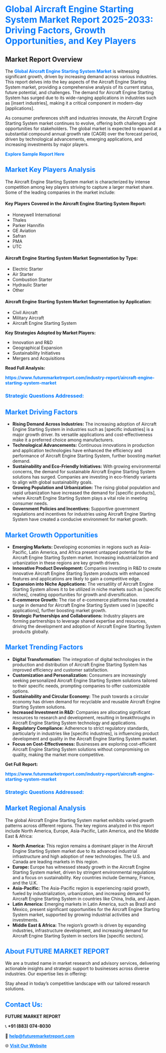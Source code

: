 <h1 style="color: #007BFF;">Global Aircraft Engine Starting System Market Report 2025-2033: Driving Factors, Growth Opportunities, and Key Players</h1>

<section id="overview">
<h2>Market Report Overview</h2>
<p>The <a href="https://www.futuremarketreport.com/industry-report/aircraft-engine-starting-system-market" style="color: #007BFF; text-decoration: none;"><strong>Global Aircraft Engine Starting System Market</strong></a> is witnessing significant growth, driven by increasing demand across various industries. This report delves into the key aspects of the Aircraft Engine Starting System market, providing a comprehensive analysis of its current status, future potential, and challenges. The demand for Aircraft Engine Starting System has surged due to its wide-ranging applications in industries such as [insert industries], making it a critical component in modern-day [applications].</p>
<p>As consumer preferences shift and industries innovate, the Aircraft Engine Starting System market continues to evolve, offering both challenges and opportunities for stakeholders. The global market is expected to expand at a substantial compound annual growth rate (CAGR) over the forecast period, driven by technological advancements, emerging applications, and increasing investments by major players.</p>
</section>

<section id="overview">
<p><a href="https://www.futuremarketreport.com/request-sample/reportId=113113" style="color: #007BFF; text-decoration: none;"><strong>Explore Sample Report Here</strong></a></p>
</section>

<section id="key-players">
<h2 style="color: #007BFF;">Market Key Players Analysis</h2>
<p>The Aircraft Engine Starting System market is characterized by intense competition among key players striving to capture a larger market share. Some of the leading companies in the market include:</p>
<h4>Key Players Covered in the Aircraft Engine Starting System Report:</h4>
<ul><li>Honeywell International</li><li>Thales</li><li>Parker Hannifin</li><li>GE Aviation</li><li>Safran</li><li>PMA</li><li>UTC</li></ul>
<h4>Aircraft Engine Starting System Market Segmentation by Type:</h4>
<ul><li>Electric Starter</li><li>Air Starter</li><li>Combustion Starter</li><li>Hydraulic Starter</li><li>Other</li></ul>

<h4>Aircraft Engine Starting System Market Segmentation by Application:</h4>
<ul><li>Civil Aircraft</li><li>Military Aircraft</li><li>Aircraft Engine Starting System</li></ul>
<p><strong>Key Strategies Adopted by Market Players:</strong></p>
<ul>
<li>Innovation and R&D</li>
<li>Geographical Expansion</li>
<li>Sustainability Initiatives</li>
<li>Mergers and Acquisitions</li>
</ul>
</section>

<section>
<p><strong>Read Full Analysis: </strong></p><a href="https://www.futuremarketreport.com/industry-report/aircraft-engine-starting-system-market" style="color: #007BFF; text-decoration: none;"><strong>https://www.futuremarketreport.com/industry-report/aircraft-engine-starting-system-market</strong></a>
<h3 style="color: #007BFF;">Strategic Questions Addressed:</h3>
</section>

<section id="driving-factors">
<h2 style="color: #007BFF;">Market Driving Factors</h2>
<ul>
<li><strong>Rising Demand Across Industries:</strong> The increasing adoption of Aircraft Engine Starting System in industries such as [specific industries] is a major growth driver. Its versatile applications and cost-effectiveness make it a preferred choice among manufacturers.</li>
<li><strong>Technological Advancements:</strong> Continuous innovations in production and application technologies have enhanced the efficiency and performance of Aircraft Engine Starting System, further boosting market demand.</li>
<li><strong>Sustainability and Eco-Friendly Initiatives:</strong> With growing environmental concerns, the demand for sustainable Aircraft Engine Starting System solutions has surged. Companies are investing in eco-friendly variants to align with global sustainability goals.</li>
<li><strong>Growing Population and Urbanization:</strong> The rising global population and rapid urbanization have increased the demand for [specific products], where Aircraft Engine Starting System plays a vital role in meeting consumer needs.</li>
<li><strong>Government Policies and Incentives:</strong> Supportive government regulations and incentives for industries using Aircraft Engine Starting System have created a conducive environment for market growth.</li>
</ul>
</section>

<section id="growth-opportunities">
<h2 style="color: #007BFF;">Market Growth Opportunities</h2>
<ul>
<li><strong>Emerging Markets:</strong> Developing economies in regions such as Asia-Pacific, Latin America, and Africa present untapped potential for the Aircraft Engine Starting System market. Increasing industrialization and urbanization in these regions are key growth drivers.</li>
<li><strong>Innovative Product Development:</strong> Companies investing in R&D to create innovative Aircraft Engine Starting System products with enhanced features and applications are likely to gain a competitive edge.</li>
<li><strong>Expansion into Niche Applications:</strong> The versatility of Aircraft Engine Starting System allows it to be utilized in niche markets such as [specific niches], creating opportunities for growth and diversification.</li>
<li><strong>E-commerce Growth:</strong> The rise of e-commerce platforms has created a surge in demand for Aircraft Engine Starting System used in [specific applications], further boosting market growth.</li>
<li><strong>Strategic Partnerships and Collaborations:</strong> Industry players are forming partnerships to leverage shared expertise and resources, driving the development and adoption of Aircraft Engine Starting System products globally.</li>
</ul>
</section>

<section id="trending-factors">
<h2 style="color: #007BFF;">Market Trending Factors</h2>
<ul>
<li><strong>Digital Transformation:</strong> The integration of digital technologies in the production and distribution of Aircraft Engine Starting System has improved efficiency and customer satisfaction.</li>
<li><strong>Customization and Personalization:</strong> Consumers are increasingly seeking personalized Aircraft Engine Starting System solutions tailored to their specific needs, prompting companies to offer customizable options.</li>
<li><strong>Sustainability and Circular Economy:</strong> The push towards a circular economy has driven demand for recyclable and reusable Aircraft Engine Starting System solutions.</li>
<li><strong>Increased Investment in R&D:</strong> Companies are allocating significant resources to research and development, resulting in breakthroughs in Aircraft Engine Starting System technology and applications.</li>
<li><strong>Regulatory Compliance:</strong> Adherence to strict regulatory standards, particularly in industries like [specific industries], is influencing product development and quality in the Aircraft Engine Starting System market.</li>
<li><strong>Focus on Cost-Effectiveness:</strong> Businesses are exploring cost-efficient Aircraft Engine Starting System solutions without compromising on quality, making the market more competitive.</li>
</ul>
</section>

<section>
<p><strong>Get Full Report: </strong></p><a href="https://www.futuremarketreport.com/industry-report/aircraft-engine-starting-system-market" style="color: #007BFF; text-decoration: none;"><strong>https://www.futuremarketreport.com/industry-report/aircraft-engine-starting-system-market</strong></a>
<h3 style="color: #007BFF;">Strategic Questions Addressed:</h3>
</section>


<section id="regional-analysis">
<h2 style="color: #007BFF;">Market Regional Analysis</h2>
<p>The global Aircraft Engine Starting System market exhibits varied growth patterns across different regions. The key regions analyzed in this report include North America, Europe, Asia-Pacific, Latin America, and the Middle East & Africa:</p>
<ul>
<li><strong>North America:</strong> This region remains a dominant player in the Aircraft Engine Starting System market due to its advanced industrial infrastructure and high adoption of new technologies. The U.S. and Canada are leading markets in this region.</li>
<li><strong>Europe:</strong> Europe has witnessed steady growth in the Aircraft Engine Starting System market, driven by stringent environmental regulations and a focus on sustainability. Key countries include Germany, France, and the U.K.</li>
<li><strong>Asia-Pacific:</strong> The Asia-Pacific region is experiencing rapid growth, fueled by industrialization, urbanization, and increasing demand for Aircraft Engine Starting System in countries like China, India, and Japan.</li>
<li><strong>Latin America:</strong> Emerging markets in Latin America, such as Brazil and Mexico, present significant opportunities for the Aircraft Engine Starting System market, supported by growing industrial activities and investments.</li>
<li><strong>Middle East & Africa:</strong> The region’s growth is driven by expanding industries, infrastructure development, and increasing demand for Aircraft Engine Starting System in sectors like [specific sectors].</li>
</ul>
</section>

<footer>
<h2 style="color: #007BFF;">About FUTURE MARKET REPORT</h2>
<p>We are a trusted name in market research and advisory services, delivering actionable insights and strategic support to businesses across diverse industries. Our expertise lies in offering:</p>

<p>Stay ahead in today’s competitive landscape with our tailored research solutions.</p>

<h2 style="color: #007BFF;">Contact Us:</h2>
<p><strong>FUTURE MARKET REPORT</strong></p>
<p>📞 <strong>+91 (883) 074-8030</strong></p>
<p>📧 <strong><a href="mailto:help@futuremarketreport.com" style="color: #007BFF;">help@futuremarketreport.com</a></strong></p>
<p>🌐 <strong><a href="https://www.futuremarketreport.com/" style="color: #007BFF;">Visit Our Website</a></strong></p>
</footer>